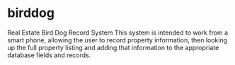 # birddog
Real Estate Bird Dog Record System
 This system is intended to work from a smart phone, allowing the user to record property information, then looking up the full property listing and adding that information to the appropriate database fields and records.
